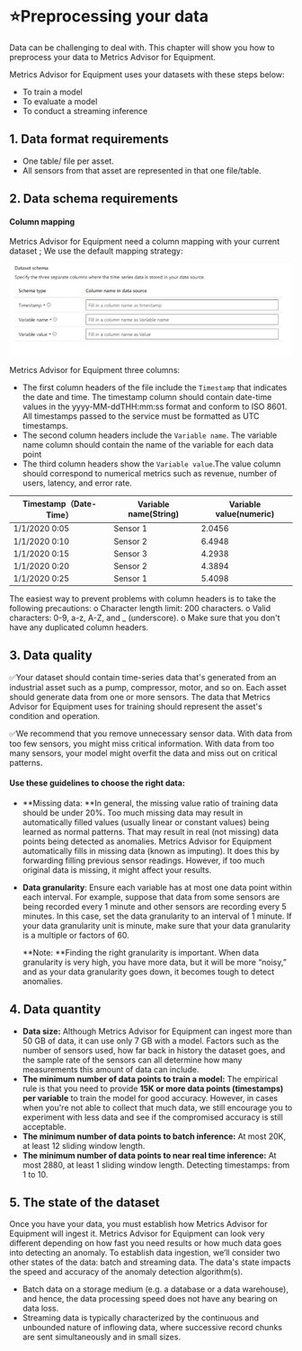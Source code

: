 # ⭐Preprocessing your data

Data can be challenging to deal with. This chapter will show you how to preprocess your data to Metrics Advisor for Equipment.

Metrics Advisor for Equipment uses your datasets with these steps below:

- To train a model
- To evaluate a model
- To conduct a streaming inference

## 1.  Data format requirements

- One table/ file per asset.
- All sensors from that asset are represented in that one file/table.

## 2. Data schema requirements

#### Column mapping

Metrics Advisor for Equipment need a column mapping with your current dataset ; We use the default mapping strategy:

![image-20220720160048557](https://raw.githubusercontent.com/Azure/Metrics-Advisor-for-Equipment/main/image/image-20220720160048557.png)

Metrics Advisor for Equipment three columns:

- The first column headers of the file include the `Timestamp` that indicates the date and time. The timestamp column should contain date-time values in the yyyy-MM-ddTHH:mm:ss format and conform to ISO 8601. All timestamps passed to the service must be formatted as UTC timestamps.
- The second column headers include the `Variable name`. The variable name column should contain the name of the variable for each data point
- The third column headers show the `Variable value`.The value column should correspond to numerical metrics such as revenue, number of users, latency, and error rate.

| Timestamp（Date-Time） | Variable name(String) | Variable value(numeric) |
| ---------------------- | --------------------- | ----------------------- |
| 1/1/2020 0:05          | Sensor 1              | 2.0456                  |
| 1/1/2020 0:10          | Sensor  2             | 6.4948                  |
| 1/1/2020 0:15          | Sensor  3             | 4.2938                  |
| 1/1/2020 0:20          | Sensor  2             | 4.3894                  |
| 1/1/2020 0:25          | Sensor  1             | 5.4098                  |

The easiest way to prevent problems with column headers is to take the following precautions:
o	Character length limit: 200 characters.
o	Valid characters: 0-9, a-z, A-Z, and _ (underscore).
o	Make sure that you don't have any duplicated column headers.

## 3. Data quality

:white_check_mark:Your dataset should contain time-series data that's generated from an industrial asset such as a pump, compressor, motor, and so on. Each asset should generate data from one or more sensors. The data that Metrics Advisor for Equipment uses for training should represent the asset's condition and operation. 

 :white_check_mark:We recommend that you remove unnecessary sensor data. With data from too few sensors, you might miss critical information. With data from too many sensors, your model might overfit the data and miss out on critical patterns.

#### Use these guidelines to choose the right data:

- **Missing data: **In general, the missing value ratio of training data should be under 20%. Too much missing data may result in automatically filled values (usually linear or constant values) being learned as normal patterns. That may result in real (not missing) data points being detected as anomalies. Metrics Advisor for Equipment automatically fills in missing data (known as imputing). It does this by forwarding filling previous sensor readings. However, if too much original data is missing, it might affect your results.

- **Data granularity**: Ensure each variable has at most one data point within each interval. For example, suppose that data from some sensors are being recorded every 1 minute and other sensors are recording every 5 minutes. In this case, set the data granularity to an interval of 1 minute. If your data granularity unit is minute, make sure that your data granularity is a multiple or factors of 60. 

   **Note: **Finding the right granularity is important. When data granularity is very high, you have more data, but it will be more “noisy,” and as your data granularity goes down, it becomes tough to detect anomalies.  

## 4. Data quantity

- **Data size:** Although Metrics Advisor for Equipment can ingest more than 50 GB of data, it can use only 7 GB with a model. Factors such as the number of sensors used, how far back in history the dataset goes, and the sample rate of the sensors can all determine how many measurements this amount of data can include.
- **The minimum number of data points to train a model:** The empirical rule is that you need to provide **15K or more data points (timestamps) per variable** to train the model for good accuracy.  However, in cases when you're not able to collect that much data, we still encourage you to experiment with less data and see if the compromised accuracy is still acceptable.
- **The minimum number of data points to batch inference:** At most 20K, at least 12 sliding window length.
- **The minimum number of data points to near real time inference:** At most 2880, at least 1 sliding window length. Detecting timestamps: from 1 to 10.

## 5. The state of the dataset

Once you have your data, you must establish how Metrics Advisor for Equipment will ingest it. Metrics Advisor for Equipment can look very different depending on how fast you need results or how much data goes into detecting an anomaly. To establish data ingestion, we’ll consider two other states of the data: batch and streaming data. The data's state impacts the speed and accuracy of the anomaly detection algorithm(s). 

- Batch data on a storage medium (e.g. a database or a data warehouse), and hence, the data processing speed does not have any bearing on data loss. 
- Streaming data is typically characterized by the continuous and unbounded nature of inflowing data, where successive record chunks are sent simultaneously and in small sizes.  



